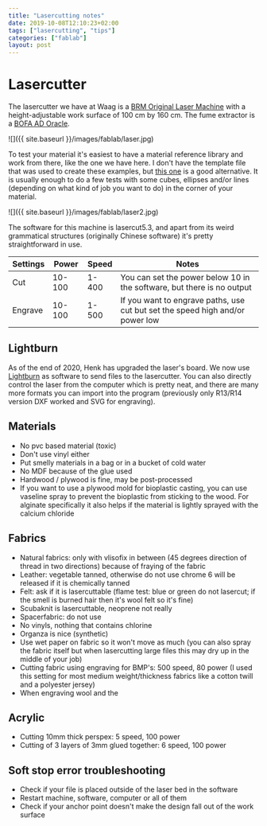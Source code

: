 ```yaml
---
title: "Lasercutting notes"
date: 2019-10-08T12:10:23+02:00
tags: ["lasercutting", "tips"]
categories: ["fablab"]
layout: post
---
```


# Lasercutter
The lasercutter we have at Waag is a [BRM Original Laser Machine](https://www.brmlasers.com/laser-machines/original-lasers/brm-100160/) with a height-adjustable work surface of 100 cm by 160 cm. The fume extractor is a [BOFA AD Oracle](https://bofainternational.com/wp-content/uploads/pdf/datasheet/ad-oracle-1845.pdf).

![]({{ site.baseurl }}/images/fablab/laser.jpg)

To test your material it's easiest to have a material reference library and work from there, like the one we have here.  I don't have the template file that was used to create these examples, but [this one](https://www.thingiverse.com/thing:728579) is a good alternative. It is usually enough to do a few tests with some cubes, ellipses and/or lines (depending on what kind of job you want to do) in the corner of your material.

![]({{ site.baseurl }}/images/fablab/laser2.jpg)

The software for this machine is lasercut5.3, and apart from its weird grammatical structures (originally Chinese software) it's pretty straightforward in use. 

Settings | Power | Speed | Notes
--- | --- | --- | ---
Cut | 10-100 | 1-400 | You can set the power below 10 in the software, but there is no output
Engrave | 10-100 | 1-500 | If you want to engrave paths, use cut but set the speed high and/or power low 


## Lightburn
As of the end of 2020, Henk has upgraded the laser's board. We now use [Lightburn](https://lightburnsoftware.com/) as software to send files to the lasercutter. You can also directly control the laser from the computer which is pretty neat, and there are many more formats you can import into the program (previously only R13/R14 version DXF worked and SVG for engraving).

## Materials
- No pvc based material (toxic)
- Don't use vinyl either
- Put smelly materials in a bag or in a bucket of cold water
- No MDF because of the glue used
- Hardwood / plywood is fine, may be post-processed
- If you want to use a plywood mold for bioplastic casting, you can use vaseline spray to prevent the bioplastic from sticking to the wood. For alginate specifically it also helps if the material is lightly sprayed with the calcium chloride 

## Fabrics
- Natural fabrics: only with vlisofix in between (45 degrees direction of thread in two directions) because of fraying of the fabric
- Leather: vegetable tanned, otherwise do not use chrome 6 will be released if it is chemically tanned
- Felt: ask if it is lasercuttable (flame test: blue or green do not lasercut; if the smell is burned hair then it's wool felt so it's fine)
- Scubaknit is lasercuttable, neoprene not really
- Spacerfabric: do not use
- No vinyls, nothing that contains chlorine
- Organza is nice (synthetic)
- Use wet paper on fabric so it won't move as much (you can also spray the fabric itself but when lasercutting large files this may dry up in the middle of your job)
- Cutting fabric using engraving for BMP's: 500 speed, 80 power (I used this setting for most medium weight/thickness fabrics like a cotton twill and a polyester jersey)
- When engraving wool and the 

## Acrylic
- Cutting 10mm thick perspex: 5 speed, 100 power
- Cutting of 3 layers of 3mm glued together: 6 speed, 100 power

## Soft stop error troubleshooting
- Check if your file is placed outside of the laser bed in the software
- Restart machine, software, computer or all of them
- Check if your anchor point doesn't make the design fall out of the work surface

